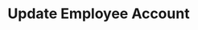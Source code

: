 # Update Employee Account

<api-endpoint openapi-path="../../Writerside/openapi.yaml" method="PUT" endpoint="/api/v1/accounts/employee/{id}"/>
